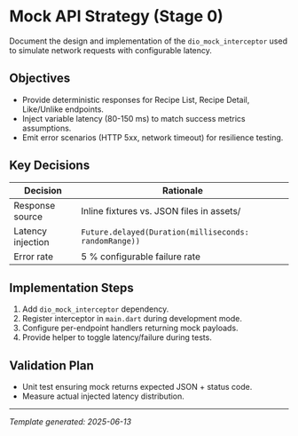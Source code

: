 # Mock API Strategy (Stage 0)

Document the design and implementation of the `dio_mock_interceptor` used to simulate network requests with configurable latency.

## Objectives
- Provide deterministic responses for Recipe List, Recipe Detail, Like/Unlike endpoints.
- Inject variable latency (80-150 ms) to match success metrics assumptions.
- Emit error scenarios (HTTP 5xx, network timeout) for resilience testing.

## Key Decisions
| Decision | Rationale |
|----------|-----------|
| Response source | Inline fixtures vs. JSON files in assets/ | [TODO] |
| Latency injection | `Future.delayed(Duration(milliseconds: randomRange))` | Keeps test simple while realistic |
| Error rate | 5 % configurable failure rate | Exposes rollback paths |

## Implementation Steps
1. Add `dio_mock_interceptor` dependency.
2. Register interceptor in `main.dart` during development mode.
3. Configure per-endpoint handlers returning mock payloads.
4. Provide helper to toggle latency/failure during tests.

## Validation Plan
- Unit test ensuring mock returns expected JSON + status code.
- Measure actual injected latency distribution.

---
*Template generated: 2025-06-13* 